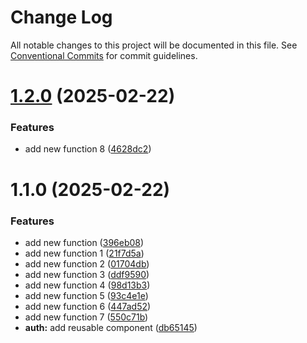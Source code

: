 # Change Log

All notable changes to this project will be documented in this file.
See [Conventional Commits](https://conventionalcommits.org) for commit guidelines.

# [1.2.0](https://github.com/dharmesh-r-patel/react-monorepo/compare/@infineit/react-hooks@1.1.0...@infineit/react-hooks@1.2.0) (2025-02-22)


### Features

* add new function 8 ([4628dc2](https://github.com/dharmesh-r-patel/react-monorepo/commit/4628dc26483bf404b505627c3e0de3c3542bcfd8))





# 1.1.0 (2025-02-22)


### Features

* add new function ([396eb08](https://github.com/dharmesh-r-patel/react-monorepo/commit/396eb0860bbf2fae434c469d2c72cba98efaf586))
* add new function 1 ([21f7d5a](https://github.com/dharmesh-r-patel/react-monorepo/commit/21f7d5a0708dd6d89743afd8c31c09fc56b79d09))
* add new function 2 ([01704db](https://github.com/dharmesh-r-patel/react-monorepo/commit/01704db83e92ac05e56838a9bf4e13e4ca0ba2ca))
* add new function 3 ([ddf9590](https://github.com/dharmesh-r-patel/react-monorepo/commit/ddf95906360bb67987237da6160ced12dc0861af))
* add new function 4 ([98d13b3](https://github.com/dharmesh-r-patel/react-monorepo/commit/98d13b38e1dc5e40a8cab02ecde1dae4b77b2a20))
* add new function 5 ([93c4e1e](https://github.com/dharmesh-r-patel/react-monorepo/commit/93c4e1ec087a8fbcc99d22f2b0625478f6e29df7))
* add new function 6 ([447ad52](https://github.com/dharmesh-r-patel/react-monorepo/commit/447ad52a718df94549a1796335dd5b62046520fe))
* add new function 7 ([550c71b](https://github.com/dharmesh-r-patel/react-monorepo/commit/550c71b45f37bf99ae843b8f6a8c834e080bef2c))
* **auth:** add reusable component ([db65145](https://github.com/dharmesh-r-patel/react-monorepo/commit/db65145f2b334ebccf66660f0905ee4031e5d0c4))
